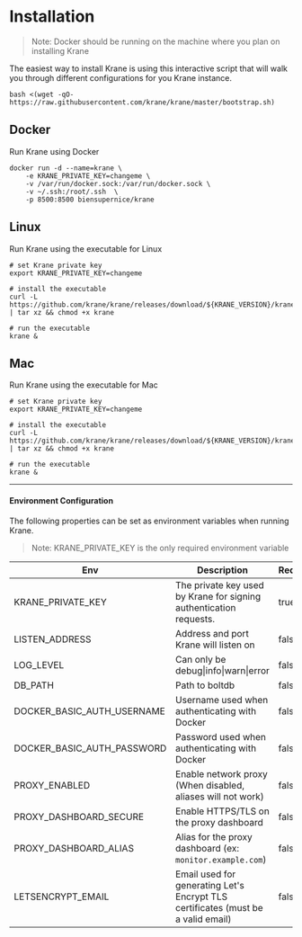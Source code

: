 # Installation

> Note: Docker should be running on the machine where you plan on installing Krane

The easiest way to install Krane is using this interactive script that will walk you through different configurations for you Krane instance.

```
bash <(wget -qO- https://raw.githubusercontent.com/krane/krane/master/bootstrap.sh)
```

## Docker

Run Krane using Docker

```
docker run -d --name=krane \
    -e KRANE_PRIVATE_KEY=changeme \
    -v /var/run/docker.sock:/var/run/docker.sock \
    -v ~/.ssh:/root/.ssh  \
    -p 8500:8500 biensupernice/krane
```

## Linux

Run Krane using the executable for Linux

```
# set Krane private key
export KRANE_PRIVATE_KEY=changeme

# install the executable
curl -L https://github.com/krane/krane/releases/download/${KRANE_VERSION}/krane_${KRANE_VERSION}_linux_386.tar.gz | tar xz && chmod +x krane

# run the executable
krane &
```

## Mac

Run Krane using the executable for Mac

```
# set Krane private key
export KRANE_PRIVATE_KEY=changeme

# install the executable
curl -L https://github.com/krane/krane/releases/download/${KRANE_VERSION}/krane_${KRANE_VERSION}_darwin_amd64.tar.gz | tar xz && chmod +x krane

# run the executable
krane &
```

---

#### Environment Configuration

The following properties can be set as environment variables when running Krane.

> Note: KRANE_PRIVATE_KEY is the only required environment variable

| Env                        | Description                                                                      | Required | Default        |
| -------------------------- | -------------------------------------------------------------------------------- | -------- | -------------- |
| KRANE_PRIVATE_KEY          | The private key used by Krane for signing authentication requests.               | true     |                |
| LISTEN_ADDRESS             | Address and port Krane will listen on                                            | false    | 127.0.0.1:8500 |
| LOG_LEVEL                  | Can only be debug\|info\|warn\|error                                             | false    | info           |
| DB_PATH                    | Path to boltdb                                                                   | false    | /tmp/krane.db  |
| DOCKER_BASIC_AUTH_USERNAME | Username used when authenticating with Docker                                    | false    |                |
| DOCKER_BASIC_AUTH_PASSWORD | Password used when authenticating with Docker                                    | false    |                |
| PROXY_ENABLED              | Enable network proxy (When disabled, aliases will not work)                      | false    | true           |
| PROXY_DASHBOARD_SECURE     | Enable HTTPS/TLS on the proxy dashboard                                          | false    | false          |
| PROXY_DASHBOARD_ALIAS      | Alias for the proxy dashboard (ex: `monitor.example.com`)                        | false    |                |
| LETSENCRYPT_EMAIL          | Email used for generating Let's Encrypt TLS certificates (must be a valid email) | false    |                |
